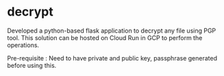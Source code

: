 # decrypt

Developed a python-based flask application to decrypt any file using PGP tool. This solution can be hosted on Cloud Run in GCP to perform the operations. 

Pre-requisite : Need to have private and public key, passphrase generated before using this.
